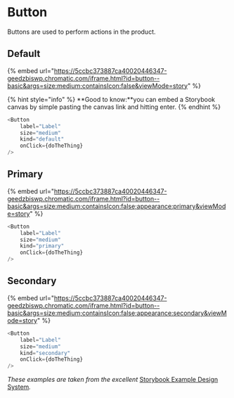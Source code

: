 # Button

Buttons are used to perform actions in the product.

## Default

{% embed url="https://5ccbc373887ca40020446347-geedzbiswp.chromatic.com/iframe.html?id=button--basic&args=size:medium;containsIcon:false&viewMode=story" %}

{% hint style="info" %}
**Good to know:**you can embed a Storybook canvas by simple pasting the canvas link and hitting enter.
{% endhint %}

```javascript
<Button
    label="Label"
    size="medium"
    kind="default"
    onClick={doTheThing}
/>
```

## Primary

{% embed url="https://5ccbc373887ca40020446347-geedzbiswp.chromatic.com/iframe.html?id=button--basic&args=size:medium;containsIcon:false;appearance:primary&viewMode=story" %}

```javascript
<Button
    label="Label"
    size="medium"
    kind="primary"
    onClick={doTheThing}
/>
```

## Secondary

{% embed url="https://5ccbc373887ca40020446347-geedzbiswp.chromatic.com/iframe.html?id=button--basic&args=size:medium;containsIcon:false;appearance:secondary&viewMode=story" %}

```javascript
<Button
    label="Label"
    size="medium"
    kind="secondary"
    onClick={doTheThing}
/>
```

_These examples are taken from the excellent_ [Storybook Example Design System](https://5ccbc373887ca40020446347-geedzbiswp.chromatic.com/?path=/story/icon--labels)_._
